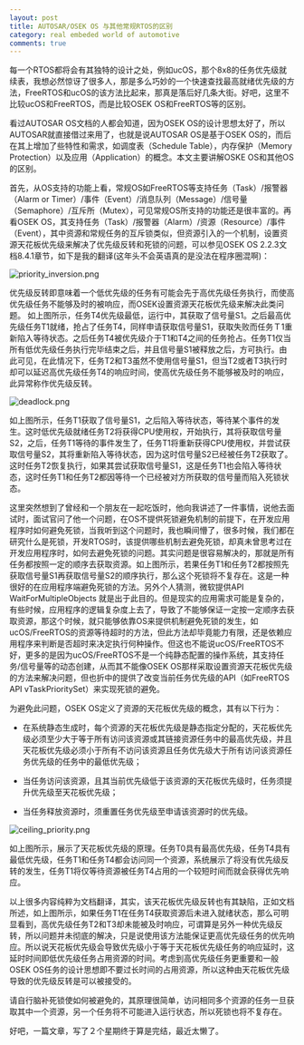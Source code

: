 ```yaml
---
layout: post
title: AUTOSAR/OSEK OS 与其他常规RTOS的区别
category: real embeded world of automotive
comments: true
---
```


每一个RTOS都将会有其独特的设计之处，例如ucOS，那个8x8的任务优先级就续表，我想必然惊讶了很多人，那是多么巧妙的一个快速查找最高就绪优先级的方法，FreeRTOS和ucOS的该方法比起来，那真是落后好几条大街。好吧，这里不比较ucOS和FreeRTOS，而是比较OSEK OS和FreeRTOS等的区别。

看过AUTOSAR OS文档的人都会知道，因为OSEK OS的设计思想太好了，所以AUTOSAR就直接借过来用了，也就是说AUTOSAR OS是基于OSEK OS的，而后在其上增加了些特性和需求，如调度表（Schedule Table），内存保护（Memory Protection）以及应用（Application）的概念。本文主要讲解OSKE OS和其他OS的区别。

首先，从OS支持的功能上看，常规OS如FreeRTOS等支持任务（Task）/报警器（Alarm or Timer）/事件（Event）/消息队列（Message）/信号量（Semaphore）/互斥所（Mutex），可见常规OS所支持的功能还是很丰富的。再看OSEK OS，其支持任务（Task）/报警器（Alarm）/资源（Resource）/事件（Event），其中资源和常规任务的互斥锁类似，但资源引入的一个机制，设置资源天花板优先级来解决了优先级反转和死锁的问题，可以参见OSEK OS 2.2.3文档8.4.1章节，如下是我的翻译(这年头不会英语真的是没法在程序圈混啊)：

![priority_inversion.png](/as/images/rewoa/priority_inversion.png)

优先级反转即意味着一个低优先级的任务有可能会先于高优先级任务执行，而使高优先级任务不能够及时的被响应，而OSEK设置资源天花板优先级来解决此类问题。
如上图所示，任务T4优先级最低，运行中，其获取了信号量S1。之后最高优先级任务T1就绪，抢占了任务T4，同样申请获取信号量S1，获取失败而任务Ｔ1重新陷入等待状态。之后任务T4被优先级介于T1和T4之间的任务抢占。任务T1仅当所有低优先级任务执行完毕结束之后，并且信号量S1被释放之后，方可执行。由此可见，在此情况下，任务T2和T3虽然不使用信号量S1，但当T2或者T3执行时却可以延迟高优先级任务T4的响应时间，使高优先级任务不能够被及时的响应，此异常称作优先级反转。

![deadlock.png](/as/images/rewoa/deadlock.png)

如上图所示，任务T1获取了信号量S1，之后陷入等待状态，等待某个事件的发生。这时低优先级就绪任务T2将获得CPU使用权，开始执行，其将获取信号量S2，之后，任务T1等待的事件发生了，任务T1将重新获得CPU使用权，并尝试获取信号量S2，其将重新陷入等待状态，因为这时信号量S2已经被任务T2获取了。这时任务T2恢复执行，如果其尝试获取信号量S1，这是任务T1也会陷入等待状态，这时任务T1和任务T2都因等待一个已经被对方所获取的信号量而陷入死锁状态。

这里突然想到了曾经和一个朋友在一起吃饭时，他向我讲述了一件事情，说他去面试时，面试官问了他一个问题，在OS不提供死锁避免机制的前提下，在开发应用程序时如何避免死锁，当我听到这个问题时，我也瞬间懵了，很多时候，我们都在研究什么是死锁，开发RTOS时，该提供哪些机制去避免死锁，却真未曾思考过在开发应用程序时，如何去避免死锁的问题。其实问题是很容易解决的，那就是所有任务都按照一定的顺序去获取资源。如上图所示，若果任务T1和任务T2都按照先获取信号量S1再获取信号量S2的顺序执行，那么这个死锁将不复存在。这是一种很好的在应用程序端避免死锁的方法。另外个人猜测，微软提供API WaitForMultipleObjects 就是出于此目的。但是现实的应用需求可能是复杂的，有些时候，应用程序的逻辑复杂度上去了，导致了不能够保证一定按一定顺序去获取资源，那这个时候，就只能够依靠OS来提供机制避免死锁的发生，如ucOS/FreeRTOS的资源等待超时的方法，但此方法却毕竟能力有限，还是依赖应用程序来判断是否超时来决定执行何种操作。但这也不能说ucOS/FreeRTOS不好，更多的是因为ucOS/FreeRTOS不是一个纯静态配置的操作系统，其支持任务/信号量等的动态创建，从而其不能像OSEK OS那样采取设置资源天花板优先级的方法来解决问题，但也折中的提供了改变当前任务优先级的API（如FreeRTOS API vTaskPrioritySet）来实现死锁的避免。

为避免此问题，OSEK OS定义了资源的天花板优先级的概念，其有以下行为：

* 在系统静态生成时，每个资源的天花板优先级是静态指定分配的，天花板优先级必须至少大于等于所有访问该资源或其链接资源任务中的最高优先级，并且天花板优先级必须小于所有不访问该资源且任务优先级大于所有访问该资源任务优先级的任务中的最低优先级；

* 当任务访问该资源，且其当前优先级低于该资源的天花板优先级时，任务须提升优先级至天花板优先级；

* 当任务释放资源时，须重置任务优先级至申请该资源时的优先级。

![ceiling_priority.png](/as/images/rewoa/ceiling_priority.png)

如上图所示，展示了天花板优先级的原理。任务T0具有最高优先级，任务T4具有最低优先级，任务T1和任务T4都会访问同一个资源，系统展示了将没有优先级反转的发生，任务T1将仅等待资源被任务T4占用的一个较短时间而就会获得优先响应。

以上很多内容纯粹为文档翻译，其实，该天花板优先级反转也有其缺陷，正如文档所述，如上图所示，如果任务T1在任务T4获取资源后未进入就绪状态，那么可明显看到，高优先级任务T2和T3却未能被及时响应，可谓算是另外一种优先级反转，所以问题并未彻底的解决，只是说使用该方法能保证更高优先级任务的优先响应。所以说天花板优先级会导致优先级小于等于天花板优先级任务的响应延时，这延时时间即低优先级任务占用资源的时间。考虑到高优先级任务更重要和一般OSEK OS任务的设计思想即不要过长时间的占用资源，所以这种由天花板优先级导致的优先级反转是可以被接受的。

请自行脑补死锁使如何被避免的，其原理很简单，访问相同多个资源的任务一旦获取其中一个资源，另一个任务将不可能进入运行状态，所以死锁也将不复存在。

好吧，一篇文章，写了２个星期终于算是完结，最近太懒了。
